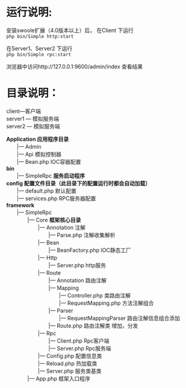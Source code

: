 # 运行说明:  

安装swoole扩展（4.0版本以上）后，
在Client 下运行  
`php bin/Simple http:start`    

在Server1、Server2 下运行  
`php bin/Simple rpc:start`

浏览器中访问http://127.0.0.1:9600/admin/index 查看结果

# 目录说明：  

client—客户端  
server1 — 模拟服务端  
server2 — 模拟服务端  

**Application 应用程序目录**    
　　|— Admin  
　　|— Api 模拟控制器  
　　|— Bean.php IOC容器配置  
**bin**    
　　|— SimpleRpc **服务启动程序**    
**config 配置文件目录（此目录下的配置运行时都会自动加载）**      
　　|— default.php 默认配置  
　　|— services.php RPC服务器配置  
**framework**    
　　|— SimpleRpc  
　　　　|— Core **框架核心目录**  
　　　　　　|— Annotation 注解  
　　　　　　　　|— Parse.php 注解收集解析  
　　　　　　|— Bean  
　　　　　　　　|— BeanFactory.php IOC静态工厂  
　　　　　　|— Http  
　　　　　　　　|— Server.php http服务  
　　　　　　|— Route  
　　　　　　　　|— Annotation 路由注解  
　　　　　　　　|— Mapping  
　　　　　　　　　　|— Controller.php 类路由注解  
　　　　　　　　　　|— RequestMapping.php 方法注解组合  
　　　　　　　　|— Parser  
　　　　　　　　　　|— RequestMappingParser 路由注解信息组合添加  
　　　　　　　　|— Route.php 路由注解类 增加，分发  
　　　　　　|— Rpc  
　　　　　　　　|— Client.php Rpc客户端  
　　　　　　　　|— Server.php Rpc服务端  
　　　　　　|— Config.php 配置信息类  
　　　　　　|— Reload.php 热加载类  
　　　　　　|— Server.php 服务类基类  
　　　　|— App.php 框架入口程序  
